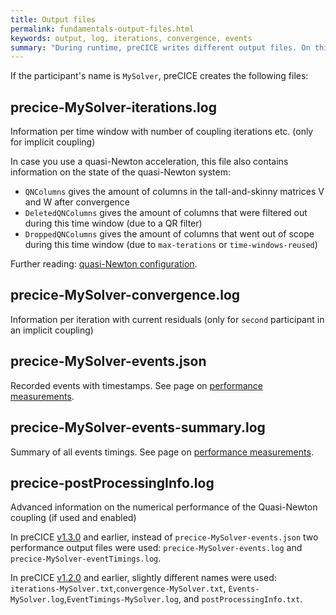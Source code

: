 ```yaml
---
title: Output files
permalink: fundamentals-output-files.html
keywords: output, log, iterations, convergence, events
summary: "During runtime, preCICE writes different output files. On this page, we give an overview of these files and their content."
---
```


If the participant's name is `MySolver`, preCICE creates the following files:

## precice-MySolver-iterations.log

Information per time window with number of coupling iterations etc. (only for implicit coupling)

In case you use a quasi-Newton acceleration, this file also contains information on the state of the quasi-Newton system:
* `QNColumns` gives the amount of columns in the tall-and-skinny matrices V and W after convergence
* `DeletedQNColumns` gives the amount of columns that were filtered out during this time window  (due to a QR filter)
* `DroppedQNColumns` gives the amount of columns that went out of scope during this time window (due to `max-terations` or `time-windows-reused`)

Further reading: [quasi-Newton configuration](configuration-acceleration.html#quasi-newton-schemes). 

## precice-MySolver-convergence.log

Information per iteration with current residuals (only for `second` participant in an implicit coupling)

## precice-MySolver-events.json

Recorded events with timestamps. See page on [performance measurements](TODO).

## precice-MySolver-events-summary.log

Summary of all events timings. See page on [performance measurements](TODO).

## precice-postProcessingInfo.log

Advanced information on the numerical performance of the Quasi-Newton coupling (if used and enabled) 

In preCICE [v1.3.0](https://github.com/precice/precice/releases/tag/v1.2.0) and earlier, instead of `precice-MySolver-events.json` two performance output files were used: `precice-MySolver-events.log` and `precice-MySolver-eventTimings.log`.

In preCICE [v1.2.0](https://github.com/precice/precice/releases/tag/v1.2.0) and earlier, slightly different names were used: `iterations-MySolver.txt`,`convergence-MySolver.txt`, `Events-MySolver.log`,`EventTimings-MySolver.log`, and `postProcessingInfo.txt`.
